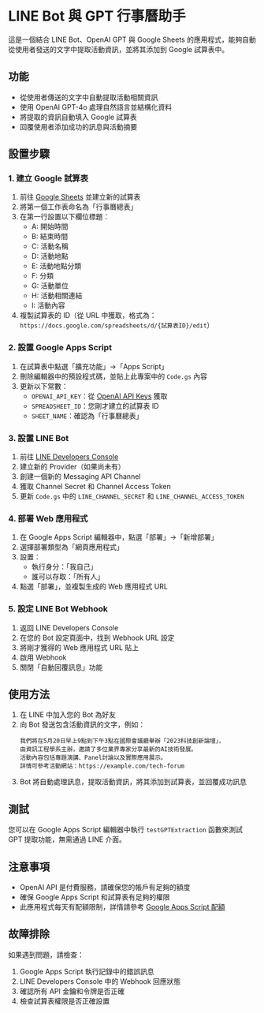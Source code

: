 # LINE Bot 與 GPT 行事曆助手

這是一個結合 LINE Bot、OpenAI GPT 與 Google Sheets 的應用程式，能夠自動從使用者發送的文字中提取活動資訊，並將其添加到 Google 試算表中。

## 功能

- 從使用者傳送的文字中自動提取活動相關資訊
- 使用 OpenAI GPT-4o 處理自然語言並結構化資料
- 將提取的資訊自動填入 Google 試算表
- 回覆使用者添加成功的訊息與活動摘要

## 設置步驟

### 1. 建立 Google 試算表

1. 前往 [Google Sheets](https://sheets.google.com/) 並建立新的試算表
2. 將第一個工作表命名為「行事曆總表」
3. 在第一行設置以下欄位標題：
   - A: 開始時間
   - B: 結束時間
   - C: 活動名稱
   - D: 活動地點
   - E: 活動地點分類
   - F: 分類
   - G: 活動單位
   - H: 活動相關連結
   - I: 活動內容
4. 複製試算表的 ID（從 URL 中獲取，格式為：`https://docs.google.com/spreadsheets/d/{試算表ID}/edit`）

### 2. 設置 Google Apps Script

1. 在試算表中點選「擴充功能」→「Apps Script」
2. 刪除編輯器中的預設程式碼，並貼上此專案中的 `Code.gs` 內容
3. 更新以下常數：
   - `OPENAI_API_KEY`：從 [OpenAI API Keys](https://platform.openai.com/account/api-keys) 獲取
   - `SPREADSHEET_ID`：您剛才建立的試算表 ID
   - `SHEET_NAME`：確認為「行事曆總表」

### 3. 設置 LINE Bot

1. 前往 [LINE Developers Console](https://developers.line.biz/console/)
2. 建立新的 Provider（如果尚未有）
3. 創建一個新的 Messaging API Channel
4. 獲取 Channel Secret 和 Channel Access Token
5. 更新 `Code.gs` 中的 `LINE_CHANNEL_SECRET` 和 `LINE_CHANNEL_ACCESS_TOKEN`

### 4. 部署 Web 應用程式

1. 在 Google Apps Script 編輯器中，點選「部署」→「新增部署」
2. 選擇部署類型為「網頁應用程式」
3. 設置：
   - 執行身分：「我自己」
   - 誰可以存取：「所有人」
4. 點選「部署」，並複製生成的 Web 應用程式 URL

### 5. 設定 LINE Bot Webhook

1. 返回 LINE Developers Console
2. 在您的 Bot 設定頁面中，找到 Webhook URL 設定
3. 將剛才獲得的 Web 應用程式 URL 貼上
4. 啟用 Webhook
5. 關閉「自動回覆訊息」功能

## 使用方法

1. 在 LINE 中加入您的 Bot 為好友
2. 向 Bot 發送包含活動資訊的文字，例如：
   ```
   我們將在5月20日早上9點到下午3點在國際會議廳舉辦「2023科技創新論壇」，
   由資訊工程學系主辦，邀請了多位業界專家分享最新的AI技術發展。
   活動內容包括專題演講、Panel討論以及實際應用展示。
   詳情可參考活動網站：https://example.com/tech-forum
   ```
3. Bot 將自動處理訊息，提取活動資訊，將其添加到試算表，並回覆成功訊息

## 測試

您可以在 Google Apps Script 編輯器中執行 `testGPTExtraction` 函數來測試 GPT 提取功能，無需通過 LINE 介面。

## 注意事項

- OpenAI API 是付費服務，請確保您的帳戶有足夠的額度
- 確保 Google Apps Script 和試算表有足夠的權限
- 此應用程式每天有配額限制，詳情請參考 [Google Apps Script 配額](https://developers.google.com/apps-script/guides/services/quotas)

## 故障排除

如果遇到問題，請檢查：

1. Google Apps Script 執行記錄中的錯誤訊息
2. LINE Developers Console 中的 Webhook 回應狀態
3. 確認所有 API 金鑰和令牌是否正確
4. 檢查試算表權限是否正確設置 